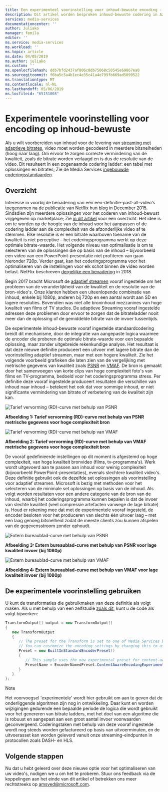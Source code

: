 ```yaml
---
title: Een experimenteel voorinstelling voor inhoud-bewuste encoding - Azure | Microsoft Docs
description: Dit artikel worden besproken inhoud-bewuste codering in Azure Media Services
services: media-services
documentationcenter: ''
author: Juliako
manager: femila
editor: ''
ms.service: media-services
ms.workload: ''
ms.topic: article
ms.date: 04/05/2019
ms.author: juliako
ms.custom: ''
ms.openlocfilehash: ddb7bfd2437af806c8db75068c50545e69867ea0
ms.sourcegitcommit: f6ba5c5a4b1ec4e35c41a4e799fb669ad5099522
ms.translationtype: MT
ms.contentlocale: nl-NL
ms.lasthandoff: 05/06/2019
ms.locfileid: "65151008"
---
```

# <a name="experimental-preset-for-content-aware-encoding"></a>Experimentele voorinstelling voor encoding op inhoud-bewuste

Als u wilt voorbereiden van inhoud voor de levering van [streaming met adaptieve bitrates](https://en.wikipedia.org/wiki/Adaptive_bitrate_streaming), video moet worden gecodeerd in meerdere bitsnelheden (hoog naar laag). Om ervoor te zorgen correcte vermindering van de kwaliteit, zoals de bitrate worden verlaagd en is dus de resolutie van de video. Dit resulteert in een zogenaamde codering ladder: een tabel met oplossingen en bitrates; Zie de Media Services [ingebouwde coderingsstandaarden](https://docs.microsoft.com/rest/api/media/transforms/createorupdate#encodernamedpreset).

## <a name="overview"></a>Overzicht

Interesse in voorbij de benadering van een een-definitie-past-all-video's toegenomen na de publicatie van Netflix hun [blog](https://medium.com/netflix-techblog/per-title-encode-optimization-7e99442b62a2) in December 2015. Sindsdien zijn meerdere oplossingen voor het coderen van inhoud-bewust vrijgegeven op marketplace; Zie [in dit artikel](https://www.streamingmedia.com/Articles/Editorial/Featured-Articles/Buyers-Guide-to-Per-Title-Encoding-130676.aspx) voor een overzicht. Het idee is om te worden op de hoogte van de inhoud voor het aanpassen of de codering ladder aan de complexiteit van de afzonderlijke video af te stemmen. Elke resolutie is er een bitrate waarboven toename van de kwaliteit is niet perceptive – het coderingsprogramma werkt op deze optimale bitrate-waarde. Het volgende niveau van optimalisatie is om te selecteren van de oplossingen die op basis van de inhoud – bijvoorbeeld een video van een PowerPoint-presentatie niet profiteren van gaan hieronder 720p. Verder gaat, kan het coderingsprogramma voor het optimaliseren van de instellingen voor elk schot binnen de video worden belast. NetFlix beschreven [dergelijke een benadering](https://medium.com/netflix-techblog/optimized-shot-based-encodes-now-streaming-4b9464204830) in 2018.

Begin 2017 bracht Microsoft de [adaptief streamen](autogen-bitrate-ladder.md) vooraf ingestelde om het probleem van de veranderlijkheid van de kwaliteit en de resolutie van de bron-video's. Onze klanten hebben een uiteenlopende combinatie van inhoud, enkele bij 1080p, anderen bij 720p en een aantal wordt aan SD en lagere resoluties. Bovendien was niet alle broninhoud mezzanines van hoge kwaliteit van films of TV studios. De adaptieve Streaming vooraf ingestelde adressen deze problemen door ervoor te zorgen dat de bitrateladder nooit meer dan de oplossing of de gemiddelde bitrate van de invoer tussentijds.

De experimentele inhoud-bewuste vooraf ingestelde standaardcodering breidt dit mechanisme, door de integratie van aangepaste logica waarmee de encoder die proberen de optimale bitrate-waarde voor een bepaalde oplossing, maar zonder uitgebreide rekenkundige analyse. Het resultaat is dat deze nieuwe definitie produceert een uitvoer met lagere bitrate dan de voorinstelling adaptief streamen, maar met een hogere kwaliteit. Zie het volgende voorbeeld grafieken die laten zien van de vergelijking met metrische gegevens van kwaliteit zoals [PSNR](https://en.wikipedia.org/wiki/Peak_signal-to-noise_ratio) en [VMAF](https://en.wikipedia.org/wiki/Video_Multimethod_Assessment_Fusion). De bron is gemaakt door het samenvoegen van korte clips van hoge complexiteit foto's van films en TV-programma, bedoeld voor het coderingsprogramma stress. Per definitie deze vooraf ingestelde produceert resultaten die verschillen van inhoud naar inhoud – betekent het ook dat voor sommige inhoud, er niet significante vermindering van bitrate of verbetering van de kwaliteit zijn kan.

![Tarief vervorming (RD)-curve met behulp van PSNR](media/cae-experimental/msrv1.png)

**Afbeelding 1: Tarief vervorming (RD)-curve met behulp van PSNR metrische gegevens voor hoge complexiteit bron**

![Tarief vervorming (RD)-curve met behulp van VMAF](media/cae-experimental/msrv2.png)

**Afbeelding 2: Tarief vervorming (RD)-curve met behulp van VMAF metrische gegevens voor hoge complexiteit bron**

De vooraf gedefinieerde instellingen op dit moment is afgestemd op hoge complexiteit, van hoge kwaliteit bronvideo (films, tv-programma's). Werk wordt uitgevoerd aan te passen aan inhoud voor weinig complexiteit (bijvoorbeeld PowerPoint-presentaties), evenals slechtere kwaliteit video's. Deze definitie gebruikt ook de dezelfde set oplossingen als voorinstelling voor adaptief streamen. Microsoft is bezig met methoden voor het selecteren van de minimale set oplossingen op basis van de inhoud. Als volgt worden resultaten voor een andere categorie van de bron van de inhoud, waarbij het coderingsprogramma kunnen bepalen is dat de invoer van slechte kwaliteit (veel compressie artefacten vanwege de lage bitrate) is. Houd er rekening mee dat met de experimentele vooraf ingesteld, de encoder besloten voor het produceren van slechts één uitvoer laag – met een laag genoeg bitsnelheid zodat de meeste clients zou kunnen afspelen van de gegevensstroom zonder ophoudt.

![Extern bureaublad-curve met behulp van PSNR](media/cae-experimental/msrv3.png)

**Afbeelding 3: Extern bureaublad-curve met behulp van PSNR voor lage kwaliteit invoer (bij 1080p)**

![Extern bureaublad-curve met behulp van VMAF](media/cae-experimental/msrv4.png)

**Afbeelding 4: Extern bureaublad-curve met behulp van VMAF voor lage kwaliteit invoer (bij 1080p)**

## <a name="use-the-experimental-preset"></a>De experimentele voorinstelling gebruiken

U kunt de transformaties die gebruikmaken van deze definitie als volgt maken. Als u met behulp van een zelfstudie [zoals dit](stream-files-tutorial-with-api.md), kunt u de code als volgt bijwerken:

```csharp
TransformOutput[] output = new TransformOutput[]
{
   new TransformOutput
   {
      // The preset for the Transform is set to one of Media Services built-in sample presets.
      // You can customize the encoding settings by changing this to use "StandardEncoderPreset" class.
      Preset = new BuiltInStandardEncoderPreset()
      {
         // This sample uses the new experimental preset for content-aware encoding
         PresetName = EncoderNamedPreset.ContentAwareEncodingExperimental
      }
   }
};
```

> [!NOTE]
> Het voorvoegsel 'experimentele' wordt hier gebruikt om aan te geven dat de onderliggende algoritmen zijn nog in ontwikkeling. Daar kunt en worden wijzigingen gedurende een bepaalde periode de logica die wordt gebruikt voor het genereren van bitrate ladders, met het doel van een algoritme die is robuust en aangepast aan een groot aantal invoer voorwaarden geconvergeerd. Coderingstaken met behulp van deze vooraf ingestelde wordt nog steeds worden gefactureerd op basis van uitvoerminuten, en de uitvoerasset kan worden geleverd vanuit onze streaming-eindpunten in protocollen zoals DASH- en HLS.

## <a name="next-steps"></a>Volgende stappen

Nu dat u hebt geleerd over deze nieuwe optie voor het optimaliseren van uw video's, nodigen we u om het te proberen. Stuur ons feedback via de koppelingen aan het einde van dit artikel of betrekken ons meer rechtstreeks op <amsved@microsoft.com>.
